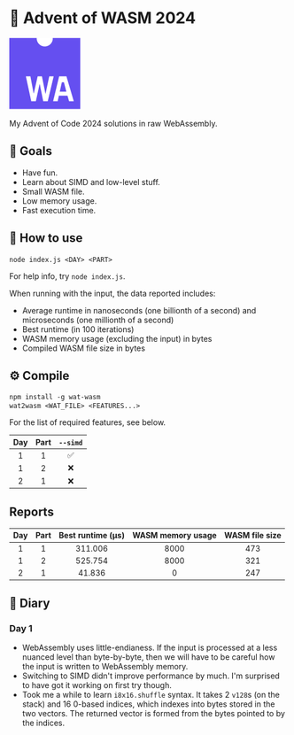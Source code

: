 # 🎄 Advent of WASM 2024

![WebAssembly logo](wa.png)

My Advent of Code 2024 solutions in raw WebAssembly.

## 🎯 Goals

- Have fun.
- Learn about SIMD and low-level stuff.
- Small WASM file.
- Low memory usage.
- Fast execution time.

## 🧩 How to use

```
node index.js <DAY> <PART>
```

For help info, try `node index.js`.

When running with the input, the data reported includes:

- Average runtime in nanoseconds (one billionth of a second) and microseconds
  (one millionth of a second)
- Best runtime (in 100 iterations)
- WASM memory usage (excluding the input) in bytes
- Compiled WASM file size in bytes

## ⚙️ Compile

```
npm install -g wat-wasm
wat2wasm <WAT_FILE> <FEATURES...>
```

For the list of required features, see below.

| Day | Part | `--simd` |
| :-: | :--: | :------: |
|  1  |  1   |    ✅    |
|  1  |  2   |    ❌    |
|  2  |  1   |    ❌    |

## Reports

| Day | Part | Best runtime (μs) | WASM memory usage | WASM file size |
| :-: | :--: | :---------------: | :---------------: | :------------: |
|  1  |  1   |      311.006      |       8000        |      473       |
|  1  |  2   |      525.754      |       8000        |      321       |
|  2  |  1   |      41.836       |         0         |      247       |

## 📔 Diary

### Day 1

- WebAssembly uses little-endianess. If the input is processed at a less nuanced
  level than byte-by-byte, then we will have to be careful how the input is
  written to WebAssembly memory.
- Switching to SIMD didn't improve performance by much. I'm surprised to have
  got it working on first try though.
- Took me a while to learn `i8x16.shuffle` syntax. It takes 2 `v128`s (on the
  stack) and 16 0-based indices, which indexes into bytes stored in the two
  vectors. The returned vector is formed from the bytes pointed to by the
  indices.
